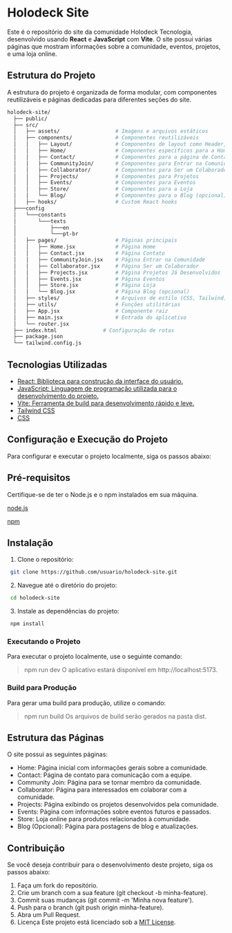 # Holodeck Site

Este é o repositório do site da comunidade Holodeck Tecnologia, desenvolvido usando **React** e **JavaScript** com **Vite**. O site possui várias páginas que mostram informações sobre a comunidade, eventos, projetos, e uma loja online.

## Estrutura do Projeto
A estrutura do projeto é organizada de forma modular, com componentes reutilizáveis e páginas dedicadas para diferentes seções do site.

```bash
holodeck-site/
  ├── public/
  ├── src/
  │   ├── assets/                  # Imagens e arquivos estáticos
  │   ├── components/              # Componentes reutilizáveis
  │   │   ├── Layout/              # Componentes de layout como Header, Footer, etc.
  │   │   ├── Home/                # Componentes específicos para a Home
  │   │   ├── Contact/             # Componentes para a página de Contato
  │   │   ├── CommunityJoin/       # Componentes para Entrar na Comunidade
  │   │   ├── Collaborator/        # Componentes para Ser um Colaborador
  │   │   ├── Projects/            # Componentes para Projetos
  │   │   ├── Events/              # Componentes para Eventos
  │   │   ├── Store/               # Componentes para a Loja
  │   │   └── Blog/                # Componentes para o Blog (opcional)
  │   ├── hooks/                   # Custom React hooks
  ├───config
  │   └───constants
  │       └───texts
  │           ├───en
  │           └───pt-br
  │   ├── pages/                   # Páginas principais
  │   │   ├── Home.jsx             # Página Home
  │   │   ├── Contact.jsx          # Página Contato
  │   │   ├── CommunityJoin.jsx    # Página Entrar na Comunidade
  │   │   ├── Collaborator.jsx     # Página Ser um Colaborador
  │   │   ├── Projects.jsx         # Página Projetos Já Desenvolvidos
  │   │   ├── Events.jsx           # Página Eventos
  │   │   ├── Store.jsx            # Página Loja
  │   │   └── Blog.jsx             # Página Blog (opcional)
  │   ├── styles/                  # Arquivos de estilo (CSS, Tailwind)
  │   ├── utils/                   # Funções utilitárias
  │   ├── App.jsx                  # Componente raiz
  │   ├── main.jsx                 # Entrada do aplicativo
  │   └── router.jsx
  ├── index.html               # Configuração de rotas
  ├── package.json
  └── tailwind.config.js
```
## Tecnologias Utilizadas

- <a href="https://reactjs.org/" target="_blank">React: Biblioteca para construção da interface do usuário.</a>
- <a href="https://developer.mozilla.org/en-US/docs/Web/JavaScript" target="_blank">JavaScript: Linguagem de programação utilizada para o desenvolvimento do projeto.</a>
- <a href="https://vitejs.dev/" target="_blank">Vite: Ferramenta de build para desenvolvimento rápido e leve.</a>
- <a href="https://tailwindcss.com/" target="_blank">Tailwind CSS</a>
- <a href="https://developer.mozilla.org/en-US/docs/Web/CSS" target="_blank">CSS</a>

## Configuração e Execução do Projeto
Para configurar e executar o projeto localmente, siga os passos abaixo:

## Pré-requisitos
Certifique-se de ter o Node.js e o npm instalados em sua máquina.

[node.js](https://nodejs.org/pt)

[npm](https://www.npmjs.com/)

## Instalação
1. Clone o repositório:
```bash
 git clone https://github.com/usuario/holodeck-site.git
```
2. Navegue até o diretório do projeto:
```bash
 cd holodeck-site
```
3. Instale as dependências do projeto:
```bash
 npm install
```
### Executando o Projeto
Para executar o projeto localmente, use o seguinte comando:

> npm run dev
O aplicativo estará disponível em http://localhost:5173.

### Build para Produção
Para gerar uma build para produção, utilize o comando:

> npm run build
Os arquivos de build serão gerados na pasta dist.

## Estrutura das Páginas
O site possui as seguintes páginas:

- Home: Página inicial com informações gerais sobre a comunidade.
- Contact: Página de contato para comunicação com a equipe.
- Community Join: Página para se tornar membro da comunidade.
- Collaborator: Página para interessados em colaborar com a comunidade.
- Projects: Página exibindo os projetos desenvolvidos pela comunidade.
- Events: Página com informações sobre eventos futuros e passados.
- Store: Loja online para produtos relacionados à comunidade.
- Blog (Opcional): Página para postagens de blog e atualizações.

## Contribuição
Se você deseja contribuir para o desenvolvimento deste projeto, siga os passos abaixo:

1. Faça um fork do repositório.
2. Crie um branch com a sua feature (git checkout -b minha-feature).
3. Commit suas mudanças (git commit -m 'Minha nova feature').
4. Push para o branch (git push origin minha-feature).
5. Abra um Pull Request.
6. Licença
Este projeto está licenciado sob a [MIT License](LICENSE).

